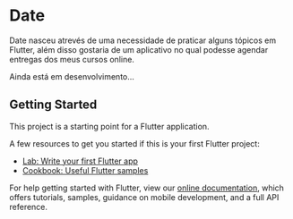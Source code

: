 # Date

Date nasceu atrevés de uma necessidade de praticar alguns tópicos em Flutter, além disso gostaria de um aplicativo no qual podesse agendar entregas dos meus cursos online. 

Ainda está em desenvolvimento...

## Getting Started

This project is a starting point for a Flutter application.

A few resources to get you started if this is your first Flutter project:

- [Lab: Write your first Flutter app](https://flutter.dev/docs/get-started/codelab)
- [Cookbook: Useful Flutter samples](https://flutter.dev/docs/cookbook)

For help getting started with Flutter, view our
[online documentation](https://flutter.dev/docs), which offers tutorials,
samples, guidance on mobile development, and a full API reference.
